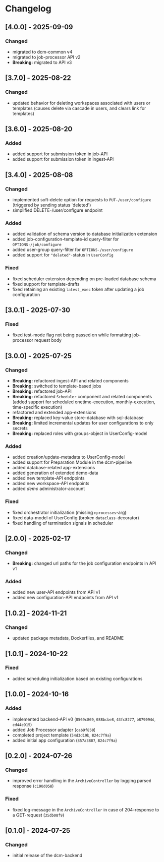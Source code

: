 # Changelog

## [4.0.0] - 2025-09-09

### Changed

- migrated to dcm-common v4
- migrated to job-processor API v2
- **Breaking:** migrated to API v3

## [3.7.0] - 2025-08-22

### Changed

- updated behavior for deleting workspaces associated with users or templates (causes delete via cascade in users, and clears link for templates)

## [3.6.0] - 2025-08-20

### Added

- added support for submission token in job-API
- added support for submission token in ingest-API

## [3.4.0] - 2025-08-08

### Changed

- implemented soft-delete option for requests to `PUT-/user/configure` (triggered by sending status 'deleted')
- simplified DELETE-/user/configure endpoint

### Added

- added validation of schema version to database initialization extension
- added job-configuration-template-id query-filter for `OPTIONS-/job/configure`
- added user-group query-filter for `OPTIONS-/user/configure`
- added support for `"deleted"`-status in `UserConfig`

### Fixed

- fixed scheduler extension depending on pre-loaded database schema
- fixed support for template-drafts
- fixed retaining an existing `latest_exec` token after updating a job configuration

## [3.0.1] - 2025-07-30

### Fixed

- fixed test-mode flag not being passed on while formatting job-processor request body

## [3.0.0] - 2025-07-25

### Changed

- **Breaking:** refactored ingest-API and related components
- **Breaking:** switched to template-based jobs
- **Breaking:** refactored job-API
- **Breaking:** refactored `Scheduler` component and related components (added support for scheduled onetime-execution, monthly-execution, time-specific execution)
- refactored and extended app-extensions
- **Breaking:** replaced key-value store-database with sql-database
- **Breaking:** limited incremental updates for user configurations to only secrets
- **Breaking:** replaced roles with groups-object in UserConfig-model

### Added

- added creation/update-metadata to UserConfig-model
- added support for Preparation Module in the dcm-pipeline
- added database-related app-extensions
- added generation of extended demo-data
- added new template-API endpoints
- added new workspace-API endpoints
- added *demo* administrator-account

### Fixed

- fixed orchestrator initialization (missing `nprocesses`-arg)
- fixed data-model of UserConfig (broken `dataclass`-decorator)
- fixed handling of termination signals in scheduler

## [2.0.0] - 2025-02-17

### Changed

- **Breaking:** changed url paths for the job configuration endpoints in API v1

### Added

- added new user-API endpoints from API v1
- added new configuration-API endpoints from API v1

## [1.0.2] - 2024-11-21

### Changed

- updated package metadata, Dockerfiles, and README

## [1.0.1] - 2024-10-22

### Fixed

- added scheduling initialization based on existing configurations

## [1.0.0] - 2024-10-16

### Added

- implemented backend-API v0 (`8569c869`, `088bcbe8`, `43fc8277`, `b879094d`, `ed44e915`)
- added Job Processor adapter (`cab9f850`)
- completed project template (`54d3d19b`, `824c7f9a`)
- added initial app configuration (`857a3807`, `824c7f9a`)

## [0.2.0] - 2024-07-26

### Changed

- improved error handling in the `ArchiveController` by logging parsed response (`c190d058`)

### Fixed

- fixed log-message in the `ArchiveController` in case of 204-response to a GET-request (`35db08f9`)

## [0.1.0] - 2024-07-25

### Changed

- initial release of the dcm-backend
